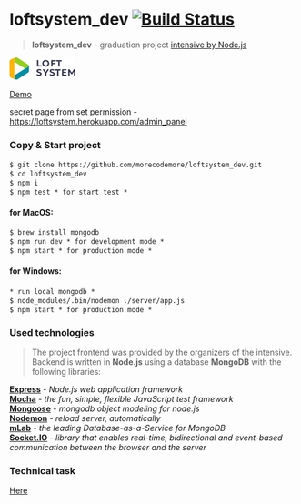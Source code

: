 # loftsystem_dev  [![Build Status](https://travis-ci.org/morecodemore/loftsystem_dev.svg?branch=master)](https://travis-ci.org/morecodemore/loftsystem_dev)
>**loftsystem_dev** - graduation project [intensive by Node.js](https://loftschool.com/course/nodejs/)

![LoftSystem](public/assets/img/logo.png)

[Demo](https://loftsystem.herokuapp.com)

secret page from set permission - https://loftsystem.herokuapp.com/admin_panel
### Copy & Start project

```shell
$ git clone https://github.com/morecodemore/loftsystem_dev.git
$ cd loftsystem_dev
$ npm i
$ npm test * for start test *
```

#### for MacOS:

```shell
$ brew install mongodb
$ npm run dev * for development mode *
$ npm start * for production mode *
```

#### for Windows:

```shell
* run local mongodb *
$ node_modules/.bin/nodemon ./server/app.js
$ npm start * for production mode *
```

### Used technologies

>The project frontend was provided by the organizers of the intensive. Backend is written in **Node.js** using a database **MongoDB** with the following libraries:

[**Express**](http://expressjs.com) - *Node.js web application framework*  
[**Mocha**](https://mochajs.org) - *the fun, simple, flexible JavaScript test framework*  
[**Mongoose**](https://mongoosejs.com) - *mongodb object modeling for node.js*  
[**Nodemon**](https://nodemon.io) - *reload server, automatically*  
[**mLab**](https://www.mlab.com) - *the leading Database-as-a-Service for MongoDB*  
[**Socket.IO**](https://socket.io) - *library that enables real-time, bidirectional and event-based communication between the browser and the server*  

### Technical task

[Here](https://bitbucket.org/krabaton/loft-homework-5)
